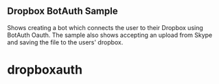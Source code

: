 ## Dropbox BotAuth Sample

Shows creating a bot which connects the user to their Dropbox using BotAuth Oauth.  The sample also shows accepting an upload from Skype and saving the file to the users' dropbox.
# dropboxauth
